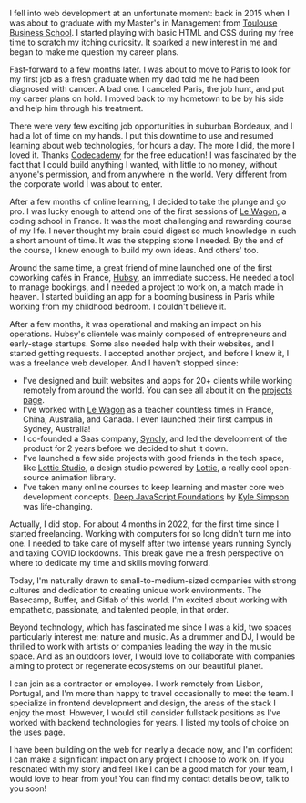 I fell into web development at an unfortunate moment: back in 2015 when I was about to graduate with my Master's in Management from [Toulouse Business School](https://www.tbs-education.com/program/master-in-management/program-overview/). I started playing with basic HTML and CSS during my free time to scratch my itching curiosity. It sparked a new interest in me and began to make me question my career plans.

Fast-forward to a few months later. I was about to move to Paris to look for my first job as a fresh graduate when my dad told me he had been diagnosed with cancer. A bad one. I canceled Paris, the job hunt, and put my career plans on hold. I moved back to my hometown to be by his side and help him through his treatment.

There were very few exciting job opportunities in suburban Bordeaux, and I had a lot of time on my hands. I put this downtime to use and resumed learning about web technologies, for hours a day. The more I did, the more I loved it. Thanks [Codecademy](https://www.codecademy.com/) for the free education! I was fascinated by the fact that I could build anything I wanted, with little to no money, without anyone's permission, and from anywhere in the world. Very different from the corporate world I was about to enter.

After a few months of online learning, I decided to take the plunge and go pro. I was lucky enough to attend one of the first sessions of [Le Wagon](https://www.lewagon.com/web-development-course), a coding school in France. It was the most challenging and rewarding course of my life. I never thought my brain could digest so much knowledge in such a short amount of time. It was the stepping stone I needed. By the end of the course, I knew enough to build my own ideas. And others' too.

Around the same time, a great friend of mine launched one of the first coworking cafés in France, [Hubsy](https://www.hubsy.fr/), an immediate success. He needed a tool to manage bookings, and I needed a project to work on, a match made in heaven. I started building an app for a booming business in Paris while working from my childhood bedroom. I couldn't believe it.

After a few months, it was operational and making an impact on his operations. Hubsy's clientele was mainly composed of entrepreneurs and early-stage startups. Some also needed help with their websites, and I started getting requests. I accepted another project, and before I knew it, I was a freelance web developer. And I haven't stopped since:

- I've designed and built websites and apps for 20+ clients while working remotely from around the world. You can see all about it on the [projects page](/projects).
- I've worked with [Le Wagon](https://www.lewagon.com/) as a teacher countless times in France, China, Australia, and Canada. I even launched their first campus in Sydney, Australia!
- I co-founded a Saas company, [Syncly](/projects/syncly), and led the development of the product for 2 years before we decided to shut it down.
- I've launched a few side projects with good friends in the tech space, like [Lottie Studio](/projects/lottie-studio), a design studio powered by [Lottie](https://airbnb.design/lottie/), a really cool open-source animation library.
- I've taken many online courses to keep learning and master core web development concepts. [Deep JavaScript Foundations](https://frontendmasters.com/courses/deep-javascript-v3/) by [Kyle Simpson](https://github.com/getify) was life-changing.

Actually, I did stop. For about 4 months in 2022, for the first time since I started freelancing. Working with computers for so long didn't turn me into one. I needed to take care of myself after two intense years running Syncly and taxing COVID lockdowns. This break gave me a fresh perspective on where to dedicate my time and skills moving forward.

Today, I'm naturally drawn to small-to-medium-sized companies with strong cultures and dedication to creating unique work environments. The Basecamp, Buffer, and Gitlab of this world. I'm excited about working with empathetic, passionate, and talented people, in that order.

Beyond technology, which has fascinated me since I was a kid, two spaces particularly interest me: nature and music. As a drummer and DJ, I would be thrilled to work with artists or companies leading the way in the music space. And as an outdoors lover, I would love to collaborate with companies aiming to protect or regenerate ecosystems on our beautiful planet.

I can join as a contractor or employee. I work remotely from Lisbon, Portugal, and I'm more than happy to travel occasionally to meet the team. I specialize in frontend development and design, the areas of the stack I enjoy the most. However, I would still consider fullstack positions as I've worked with backend technologies for years. I listed my tools of choice on the [uses page](/uses).

I have been building on the web for nearly a decade now, and I'm confident I can make a significant impact on any project I choose to work on. If you resonated with my story and feel like I can be a good match for your team, I would love to hear from you! You can find my contact details below, talk to you soon!
